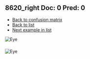 ## 8620_right Doc: 0 Pred: 0
- [Back to confusion matrix](https://github.com/juliandewit/kaggle_retinopathy/blob/master/matrix.md)
- [Back to list](https://github.com/juliandewit/kaggle_retinopathy/blob/master/lists/00/list.md)
- [Next example in list](https://github.com/juliandewit/kaggle_retinopathy/blob/master/lists/00/86/8627_left.md)

![Eye](https://retinopaty.blob.core.windows.net/size1024/8620_right_0.jpeg)

### 

![Eye]()
